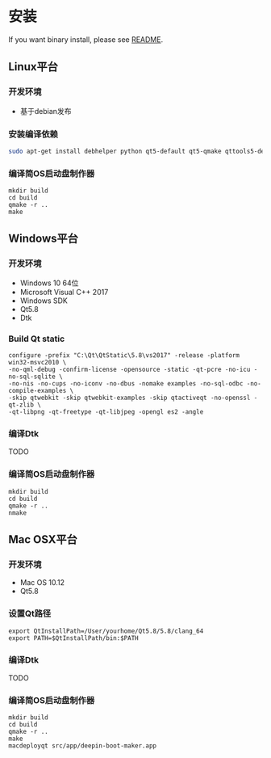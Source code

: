 # 安装

If you want binary install, please see [README](README.md).

## Linux平台

### 开发环境

- 基于debian发布

### 安装编译依赖

```bash
sudo apt-get install debhelper python qt5-default qt5-qmake qttools5-dev-tools lib-dev lib-dev libdtkwidget-dev
```

### 编译简OS启动盘制作器

```
mkdir build
cd build
qmake -r ..
make
```

## Windows平台

### 开发环境

- Windows 10 64位
- Microsoft Visual C++ 2017
- Windows SDK
- Qt5.8
- Dtk

### Build Qt static

```
configure -prefix "C:\Qt\QtStatic\5.8\vs2017" -release -platform win32-msvc2010 \
-no-qml-debug -confirm-license -opensource -static -qt-pcre -no-icu -no-sql-sqlite \
-no-nis -no-cups -no-iconv -no-dbus -nomake examples -no-sql-odbc -no-compile-examples \
-skip qtwebkit -skip qtwebkit-examples -skip qtactiveqt -no-openssl -qt-zlib \
-qt-libpng -qt-freetype -qt-libjpeg -opengl es2 -angle
```

### 编译Dtk

TODO

### 编译简OS启动盘制作器

```
mkdir build
cd build
qmake -r ..
nmake
```


## Mac OSX平台

### 开发环境

- Mac OS 10.12
- Qt5.8

### 设置Qt路径

```
export QtInstallPath=/User/yourhome/Qt5.8/5.8/clang_64
export PATH=$QtInstallPath/bin:$PATH
```
### 编译Dtk

TODO

### 编译简OS启动盘制作器

```
mkdir build
cd build
qmake -r ..
make
macdeployqt src/app/deepin-boot-maker.app
```

